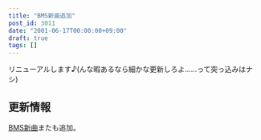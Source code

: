 ```yaml
---
title: "BMS新曲追加"
post_id: 3011
date: "2001-06-17T00:00:00+09:00"
draft: true
tags: []
---
```



リニューアルします♪(んな暇あるなら細かな更新しろよ……って突っ込みはナシ)
## 更新情報
[BMS新曲](https://danmaq.com/tag/bms)またも追加。
